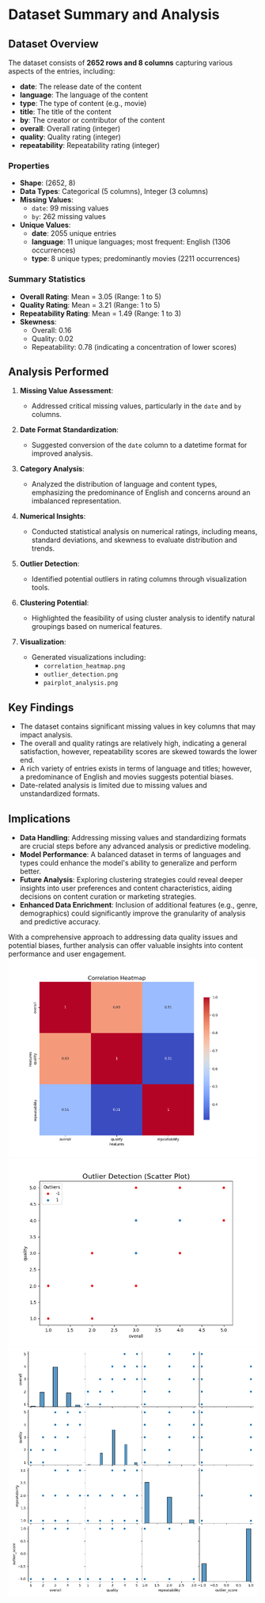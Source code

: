 # Dataset Summary and Analysis

## Dataset Overview
The dataset consists of **2652 rows and 8 columns** capturing various aspects of the entries, including:

- **date**: The release date of the content
- **language**: The language of the content
- **type**: The type of content (e.g., movie)
- **title**: The title of the content
- **by**: The creator or contributor of the content
- **overall**: Overall rating (integer)
- **quality**: Quality rating (integer)
- **repeatability**: Repeatability rating (integer)

### Properties
- **Shape**: (2652, 8)
- **Data Types**: Categorical (5 columns), Integer (3 columns)
- **Missing Values**: 
  - `date`: 99 missing values
  - `by`: 262 missing values
- **Unique Values**:
  - **date**: 2055 unique entries
  - **language**: 11 unique languages; most frequent: English (1306 occurrences)
  - **type**: 8 unique types; predominantly movies (2211 occurrences)

### Summary Statistics
- **Overall Rating**: Mean = 3.05 (Range: 1 to 5)
- **Quality Rating**: Mean = 3.21 (Range: 1 to 5)
- **Repeatability Rating**: Mean = 1.49 (Range: 1 to 3)
- **Skewness**: 
  - Overall: 0.16
  - Quality: 0.02
  - Repeatability: 0.78 (indicating a concentration of lower scores)

## Analysis Performed
1. **Missing Value Assessment**:
   - Addressed critical missing values, particularly in the `date` and `by` columns.
   
2. **Date Format Standardization**:
   - Suggested conversion of the `date` column to a datetime format for improved analysis.

3. **Category Analysis**:
   - Analyzed the distribution of language and content types, emphasizing the predominance of English and concerns around an imbalanced representation.

4. **Numerical Insights**:
   - Conducted statistical analysis on numerical ratings, including means, standard deviations, and skewness to evaluate distribution and trends.

5. **Outlier Detection**:
   - Identified potential outliers in rating columns through visualization tools.

6. **Clustering Potential**:
   - Highlighted the feasibility of using cluster analysis to identify natural groupings based on numerical features.

7. **Visualization**:
   - Generated visualizations including:
     - `correlation_heatmap.png`
     - `outlier_detection.png`
     - `pairplot_analysis.png`

## Key Findings
- The dataset contains significant missing values in key columns that may impact analysis.
- The overall and quality ratings are relatively high, indicating a general satisfaction, however, repeatability scores are skewed towards the lower end.
- A rich variety of entries exists in terms of language and titles; however, a predominance of English and movies suggests potential biases.
- Date-related analysis is limited due to missing values and unstandardized formats.

## Implications
- **Data Handling**: Addressing missing values and standardizing formats are crucial steps before any advanced analysis or predictive modeling.
- **Model Performance**: A balanced dataset in terms of languages and types could enhance the model's ability to generalize and perform better.
- **Future Analysis**: Exploring clustering strategies could reveal deeper insights into user preferences and content characteristics, aiding decisions on content curation or marketing strategies.
- **Enhanced Data Enrichment**: Inclusion of additional features (e.g., genre, demographics) could significantly improve the granularity of analysis and predictive accuracy.

With a comprehensive approach to addressing data quality issues and potential biases, further analysis can offer valuable insights into content performance and user engagement.![correlation_heatmap.png](correlation_heatmap.png)
![outlier_detection.png](outlier_detection.png)
![pairplot_analysis.png](pairplot_analysis.png)
